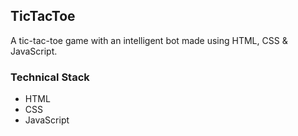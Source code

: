 ## TicTacToe
A tic-tac-toe game with an intelligent bot made using HTML, CSS & JavaScript.

### Technical Stack
* HTML
* CSS
* JavaScript
